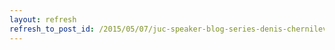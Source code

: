 ```yaml
---
layout: refresh
refresh_to_post_id: /2015/05/07/juc-speaker-blog-series-denis-chernilevskiy-juc-europe
---
```

